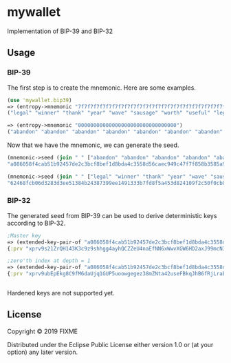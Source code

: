 # mywallet

Implementation of BIP-39 and BIP-32

## Usage

### BIP-39

The first step is to create the mnemonic. Here are some examples.
```clojure
(use 'mywallet.bip39)
=> (entropy->mnemonic "7f7f7f7f7f7f7f7f7f7f7f7f7f7f7f7f7f7f7f7f7f7f7f7f")
("legal" "winner" "thank" "year" "wave" "sausage" "worth" "useful" "legal" "winner" "thank" "year" "wave" "sausage" "worth" "useful" "legal" "will")

=> (entropy->mnemonic "00000000000000000000000000000000")
("abandon" "abandon" "abandon" "abandon" "abandon" "abandon" "abandon" "abandon" "abandon" "abandon" "abandon" "about")


```

Now that we have the mnemonic, we can generate the seed.

```clojure
(mnemonic->seed (join " " ["abandon" "abandon" "abandon" "abandon" "abandon" "abandon" "abandon" "abandon" "abandon" "abandon" "abandon" "about"]) "mypw") 
"a086058f4cab51b92457de2c3bcf8bef1d8bda4c3558d56caec949c47f7f858b3585a9a23dedd577952c2af3f65efdaaa1db4dff47ceea0079f5d8ec49f42e3d"

(mnemonic->seed (join " " ["legal" "winner" "thank" "year" "wave" "sausage" "worth" "useful" "legal" "winner" "thank" "year" "wave" "sausage" "worth" "useful" "legal" "will"]) "mypw")
"62468fcb06d3283d3ee51384b24387399ee1491333b7fd8f5a453d824109f2c50f0cb0e8bd612e50a2fdbaa755a0d1b1c9a18f75371d1a0b4d600696678a24cc"

```

### BIP-32

The generated seed from BIP-39 can be used to derive deterministic keys according to BIP-32.


```clojure
;Master key
=> (extended-key-pair-of "a086058f4cab51b92457de2c3bcf8bef1d8bda4c3558d56caec949c47f7f858b3585a9a23dedd577952c2af3f65efdaaa1db4dff47ceea0079f5d8ec49f42e3d" "m")
{:prv "xprv9s21ZrQH143K3c9z9shhgg4ayhQCZZeU4naEfNN6xWwvXGW6HD2axJ99mcN3rriNfPTgBzQUodujTQQznvYSUL8shVxtW66afjBvyxGcUjk", :pub "xpub661MyMwAqRbcG6ETFuEi3p1KXjEgy2NKS1VqTkmiWrUuQ4qEpkLqW6TdcujsQvNfDA3iP5HXvDzxu6SBSfL2MFXMfEscCRBzANHpUQbsce7"}

;zero'th index at depth = 1
=> (extended-key-pair-of "a086058f4cab51b92457de2c3bcf8bef1d8bda4c3558d56caec949c47f7f858b3585a9a23dedd577952c2af3f65efdaaa1db4dff47ceea0079f5d8ec49f42e3d" "m/0")
{:prv "xprv9ubEpEkg8C9fM6daUjq1GUP5uoowgegez38mZNta42useFBkqJhB6fRjLraEBNScvp6aymeCEnXX6ikvD5TPLJZNhHCMGd3tvbqdxdPjzpR", :pub "xpub68abDkHZxZhxZai3amN1dcKpTqeS67QWMG4NMmJBcNSrX3WuNr1ReTkDC91XBAeL24gBetPSpHGfYwpjHQtqFFxGScde66P6aGXudioTf4X"}



```
Hardened keys are not supported yet.


## License

Copyright © 2019 FIXME

Distributed under the Eclipse Public License either version 1.0 or (at
your option) any later version.
